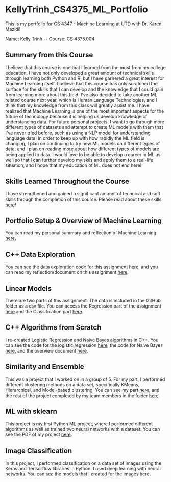 # KellyTrinh_CS4375_ML_Portfolio
This is my portfolio for CS 4347 - Machine Learning at UTD with Dr. Karen Mazidi!

Name: Kelly Trinh --
Course: CS 4375.004

## Summary from this Course
I believe that this course is one that I learned from the most from my college education. I have not only developed a great amount of technical skills through learning both Python and R, but I have garnered a great interest for Machine Learning itself. I believe that this course has only scratched the surface for the skills that I can develop and the knowledge that I could gain from learning more about this field. I've also decided to take another ML related course next year, which is Human Language Technologies, and I think that my knowledge from this class will greatly assist me. I have realized that Machine Learning is one of the most important aspects for the future of technology because it is helping us develop knowledge of understanding data. For future personal projects, I want to go through more different types of datasets and attempt to create ML models with them that I've never tried before, such as using a NLP model for understanding language data. In order to keep up with how rapidly the ML field is changing, I plan on continuing to try new ML models on different types of data, and I plan on reading more about how different types of models are being applied to data. I would love to be able to develop a career in ML as well so that I can further develop my skils and apply them to a real-life situation, and I hope that my education of ML does not end here!

## Skills Learned Throughout the Course
I have strengthened and gained a significant amount of technical and soft skills through the completion of this course. Please read about these skills [here](https://github.com/KellyTranT/KellyTrinh_CS4375_ML_Portfolio/blob/main/Skills%20from%20Machine%20Learning.pdf)!

## Portfolio Setup & Overview of Machine Learning
You can read my personal summary and reflection of Machine Learning [here](Overview_of_ML.pdf).

## C++ Data Exploration
You can see the data exploration code for this assignment [here](/C%2B%2B_Data_Exploration/CPP_Data_Exploration_main.cpp), and you can read
my reflection/document on this assignment [here](/C%2B%2B_Data_Exploration/C%2B%2B_Data_Exploration_Reflection.pdf).

## Linear Models
There are two parts of this assignment. The data is included in the GitHub folder as a csv file. You can access the Regression part of the assignment [here](https://github.com/KellyTranT/KellyTrinh_CS4375_ML_Portfolio/blob/main/Linear%20Models/Regression.pdf) and the Classification part [here](https://github.com/KellyTranT/KellyTrinh_CS4375_ML_Portfolio/blob/main/Linear%20Models/Classification.pdf).

## C++ Algorithms from Scratch
I re-created Logistic Regression and Naive Bayes algorithms in C++. You can see the code for the logistic regression [here](https://github.com/KellyTranT/KellyTrinh_CS4375_ML_Portfolio/blob/main/C%2B%2B_Algorithms_From_Scratch/logisticRegression.cpp), the code for Naive Bayes [here](https://github.com/KellyTranT/KellyTrinh_CS4375_ML_Portfolio/blob/main/C%2B%2B_Algorithms_From_Scratch/naiveBayes.cpp), and the overview document [here](https://github.com/KellyTranT/KellyTrinh_CS4375_ML_Portfolio/blob/main/C%2B%2B_Algorithms_From_Scratch/Overview_Document_C%2B%2B_Algorithms.pdf).

## Similarity and Ensemble
This was a project that I worked on in a group of 5. For my part, I performed different clustering methods on a data set, specifically KMeans, Hierarchical, and Model-based clustering. You can see my part [here](https://github.com/KellyTranT/KellyTrinh_CS4375_ML_Portfolio/blob/main/Similarity%20and%20Ensemble/Notebook-3-Clustering.pdf), and the rest of the project completed by my team members in the folder [here](https://github.com/KellyTranT/KellyTrinh_CS4375_ML_Portfolio/tree/main/Similarity%20and%20Ensemble).

## ML with sklearn
This project is my first Python ML project, where I performed different algorithms as well as trained two neural networks with a dataset. You can see the PDF of my project [here](https://github.com/KellyTranT/KellyTrinh_CS4375_ML_Portfolio/blob/main/ML%20with%20sklearn/ML_with_sklearn.ipynb%20-%20Colaboratory.pdf).

## Image Classification
In this project, I performed classification on a data set of images using the Keras and Tensorflow libraries in Python. I used deep learning with neural networks. You can see the models that I created for the images [here](https://github.com/KellyTranT/KellyTrinh_CS4375_ML_Portfolio/blob/main/Image%20Classification/image_classification.pdf).
